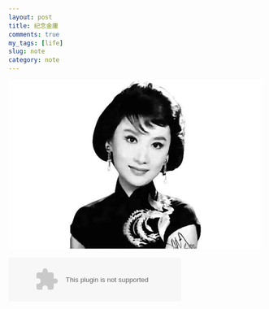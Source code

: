 ```yaml
---
layout: post
title: 纪念金庸
comments: true
my_tags: [life]
slug: note
category: note
---
```


<img src="/images/xiameng.jpg" alt="pal" width="500">

<p>
<embed autostart="true" hidden="true" loop="true" src="//music.163.com/style/swf/widget.swf?sid=236426&type=2&auto=1&width=320&height=66" width="340" height="86">
</p>





